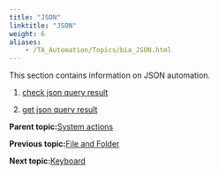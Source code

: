 ```yaml
--- 
title: "JSON"
linktitle: "JSON"
weight: 6
aliases: 
    - /TA_Automation/Topics/bia_JSON.html
---
```


This section contains information on JSON automation.

1.  [check json query result](/TA_Automation/Topics/bia_check_json_query_result.html)  

2.  [get json query result](/TA_Automation/Topics/bia_get_json_query_result.html)  


**Parent topic:**[System actions](/TA_Automation/Topics/bia_System.html)

**Previous topic:**[File and Folder](/TA_Automation/Topics/bia_file_and_folder.html)

**Next topic:**[Keyboard](/TA_Automation/Topics/bia_keyboard.html)

